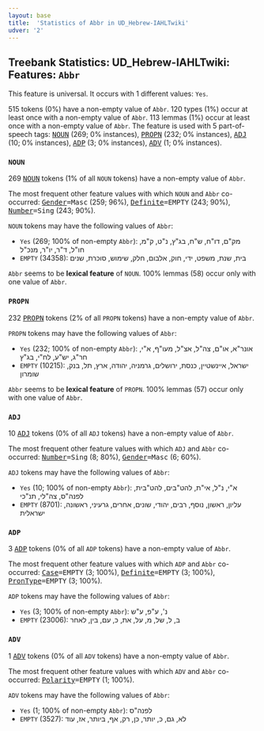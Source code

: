 ```yaml
---
layout: base
title:  'Statistics of Abbr in UD_Hebrew-IAHLTwiki'
udver: '2'
---
```


## Treebank Statistics: UD_Hebrew-IAHLTwiki: Features: `Abbr`

This feature is universal.
It occurs with 1 different values: `Yes`.

515 tokens (0%) have a non-empty value of `Abbr`.
120 types (1%) occur at least once with a non-empty value of `Abbr`.
113 lemmas (1%) occur at least once with a non-empty value of `Abbr`.
The feature is used with 5 part-of-speech tags: <tt><a href="he_iahltwiki-pos-NOUN.html">NOUN</a></tt> (269; 0% instances), <tt><a href="he_iahltwiki-pos-PROPN.html">PROPN</a></tt> (232; 0% instances), <tt><a href="he_iahltwiki-pos-ADJ.html">ADJ</a></tt> (10; 0% instances), <tt><a href="he_iahltwiki-pos-ADP.html">ADP</a></tt> (3; 0% instances), <tt><a href="he_iahltwiki-pos-ADV.html">ADV</a></tt> (1; 0% instances).

### `NOUN`

269 <tt><a href="he_iahltwiki-pos-NOUN.html">NOUN</a></tt> tokens (1% of all `NOUN` tokens) have a non-empty value of `Abbr`.

The most frequent other feature values with which `NOUN` and `Abbr` co-occurred: <tt><a href="he_iahltwiki-feat-Gender.html">Gender</a></tt><tt>=Masc</tt> (259; 96%), <tt><a href="he_iahltwiki-feat-Definite.html">Definite</a></tt><tt>=EMPTY</tt> (243; 90%), <tt><a href="he_iahltwiki-feat-Number.html">Number</a></tt><tt>=Sing</tt> (243; 90%).

`NOUN` tokens may have the following values of `Abbr`:

* `Yes` (269; 100% of non-empty `Abbr`): מק"ם, דו"ח, ש"ח, בג"ץ, נ"ט, ק"מ, חו"ל, ד"ר, יו"ר, מנכ"ל
* `EMPTY` (34358): בית, שנת, משפט, ידי, חוק, אלבום, חלק, שימוש, סוכרת, שנים

`Abbr` seems to be **lexical feature** of `NOUN`. 100% lemmas (58) occur only with one value of `Abbr`.

### `PROPN`

232 <tt><a href="he_iahltwiki-pos-PROPN.html">PROPN</a></tt> tokens (2% of all `PROPN` tokens) have a non-empty value of `Abbr`.

`PROPN` tokens may have the following values of `Abbr`:

* `Yes` (232; 100% of non-empty `Abbr`): אונר"א, או"ם, צה"ל, אצ"ל, מעו"ף, א"י, חר"ג, יש"ע, לח"י, בג"ץ
* `EMPTY` (10215): ישראל, איינשטיין, כנסת, ירושלים, גרמניה, יהודה, ארץ, תל, בנק, שומרון

`Abbr` seems to be **lexical feature** of `PROPN`. 100% lemmas (57) occur only with one value of `Abbr`.

### `ADJ`

10 <tt><a href="he_iahltwiki-pos-ADJ.html">ADJ</a></tt> tokens (0% of all `ADJ` tokens) have a non-empty value of `Abbr`.

The most frequent other feature values with which `ADJ` and `Abbr` co-occurred: <tt><a href="he_iahltwiki-feat-Number.html">Number</a></tt><tt>=Sing</tt> (8; 80%), <tt><a href="he_iahltwiki-feat-Gender.html">Gender</a></tt><tt>=Masc</tt> (6; 60%).

`ADJ` tokens may have the following values of `Abbr`:

* `Yes` (10; 100% of non-empty `Abbr`): א"י, נ"ל, אי"ת, להט"בים, להט"בית, לפנה"ס, צה"לי, תנ"כי
* `EMPTY` (8701): עליון, ראשון, נוסף, רבים, יהודי, שונים, אחרים, גרעיני, ראשונה, ישראלית

### `ADP`

3 <tt><a href="he_iahltwiki-pos-ADP.html">ADP</a></tt> tokens (0% of all `ADP` tokens) have a non-empty value of `Abbr`.

The most frequent other feature values with which `ADP` and `Abbr` co-occurred: <tt><a href="he_iahltwiki-feat-Case.html">Case</a></tt><tt>=EMPTY</tt> (3; 100%), <tt><a href="he_iahltwiki-feat-Definite.html">Definite</a></tt><tt>=EMPTY</tt> (3; 100%), <tt><a href="he_iahltwiki-feat-PronType.html">PronType</a></tt><tt>=EMPTY</tt> (3; 100%).

`ADP` tokens may have the following values of `Abbr`:

* `Yes` (3; 100% of non-empty `Abbr`): נ', ע"פ, ע"ש
* `EMPTY` (23006): ב, ל, של, מ, על, את, כ, עם, בין, לאחר

### `ADV`

1 <tt><a href="he_iahltwiki-pos-ADV.html">ADV</a></tt> tokens (0% of all `ADV` tokens) have a non-empty value of `Abbr`.

The most frequent other feature values with which `ADV` and `Abbr` co-occurred: <tt><a href="he_iahltwiki-feat-Polarity.html">Polarity</a></tt><tt>=EMPTY</tt> (1; 100%).

`ADV` tokens may have the following values of `Abbr`:

* `Yes` (1; 100% of non-empty `Abbr`): לפנה"ס
* `EMPTY` (3527): לא, גם, כ, יותר, כן, רק, אף, ביותר, אז, עוד

